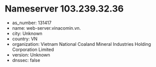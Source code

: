 # Nameserver 103.239.32.36

* as_number: 131417
* name: web-server.vinacomin.vn.
* city: Unknown
* country: VN
* organization: Vietnam National Coaland Mineral Industries Holding Corporation Limited
* version: Unknown
* dnssec: false
